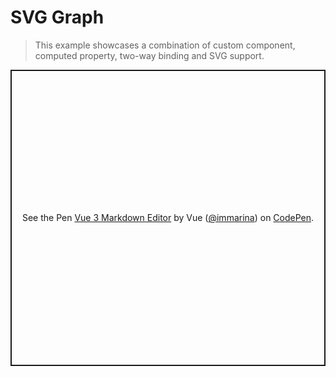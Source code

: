 # SVG Graph

> This example showcases a combination of custom component, computed property, two-way binding and SVG support.

<p class="codepen" data-height="474" data-theme-id="39028" data-default-tab="js,result" data-user="immarina" data-slug-hash="gOrpWQJ" style="height: 474px; box-sizing: border-box; display: flex; align-items: center; justify-content: center; border: 2px solid; margin: 1em 0; padding: 1em;" data-pen-title="Vue 3 Markdown Editor">
  <span>See the Pen <a href="https://codepen.io/immarina/pen/gOrpWQJ">
  Vue 3 Markdown Editor</a> by Vue (<a href="https://codepen.io/immarina">@immarina</a>)
  on <a href="https://codepen.io">CodePen</a>.</span>
</p>
<script async src="https://static.codepen.io/assets/embed/ei.js"></script>
